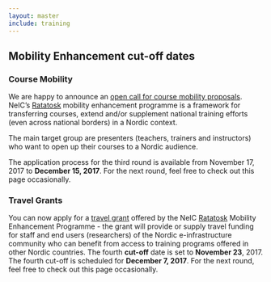 ```yaml
---
layout: master
include: training
---
```


## Mobility Enhancement cut-off dates

### Course Mobility
We are happy to announce an [open call for course mobility proposals](/training/course-mobility). NeIC’s [Ratatosk](/ratatosk) mobility enhancement programme is a framework for transferring courses, extend and/or supplement national training efforts (even across national borders) in a Nordic context.

The main target group are presenters (teachers, trainers and instructors) who want to open up their courses to a Nordic audience.

The application process for the third round is available from November 17, 2017 to **December 15, 2017**. For the next round, feel free to check out this page occasionally.


### Travel Grants
You can now apply for a [travel grant](/training/travel-grant) offered by the NeIC [Ratatosk](/ratatosk) Mobility Enhancement Programme - the grant will provide or supply travel funding for staff and end users (researchers) of the Nordic e-infrastructure community who can benefit from access to training programs offered in other Nordic countries.
The fourth **cut-off** date is set to **November 23**, 2017. The fourth cut-off is scheduled for **December 7, 2017**. For the next round, feel free to check out this page occasionally.

